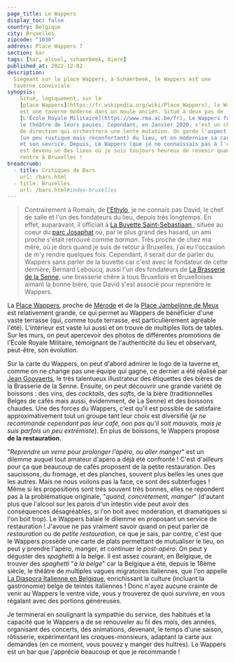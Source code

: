 ```yaml
---
page_title: Le Wappers
display_toc: false
country: Belgique
city: Bruxelles
zipcode: "1030"
address: Place Wappers 7
section: bar
tags: [bar, alcool, schaerbeek, biere]
published_at: 2022-12-02
description:
  Siègeant sur le place Wappers, à Schaerbeek, le Wappers est une 
  taverne conviviale
synopsis:
    Situé, logiquement, sur la 
    [place Wappers](https://fr.wikipedia.org/wiki/Place_Wappers), le Wappers 
    est une taverne moderne dans un moule ancien. Situé à deux pas de
    [L'Ëcole Royale Militaire](https://www.rma.ac.be/fr), Le Wappers fut 
    le théâtre de leurs pauses. Cependant, en Janvier 2020. c'est un changement 
    de direction qui orchestrera une lente mutation. On garde l'aspect boisé 
    (un peu rustique mais réconfortant) du lieu, et on modernise sa carte
    et son sevrice. Depuis, Le Wappers (que je ne connaissais pas à l'époque), 
    est devenu un des lieux où je suis toujours heureux de revenir quand je 
    rentre à Bruxelles !
breadcrumb:
  - title: Critiques de Bars
    url: /bars.html
  - title: Bruxelles
    url: /bars.html#index-bruxelles
---
```


> Contrairement à Romain, de [l'Ethylo](/addresses/ethylo.html), je ne
> connais pas David, le chef de salle et l'un des fondateurs du lieu,
> depuis très longtemps. En effet, auparavant, il officiait à [La
> Buvette Saint-Sebastiaan ](https://www.buvettesintsebastiaan.com/),
> située au coeur du [parc
> Josaphat](https://fr.wikipedia.org/wiki/Parc_Josaphat) où, par le
> plus grand des hasard, un ami proche s'était retrouvé comme
> _barman_. Très proche de chez ma mère, où je dors quand je suis de
> retour à Bruxelles, j'ai eu l'occasion de m'y rendre quelques
> fois. Cependant, il serait dur de parler du Wappers sans parler de
> la buvette car c'est avec le fondateur de cette dernière, Bernard
> Leboucq, aussi l'un des fondateurs de [La Brasserie de la
> Senne](https://www.brasseriedelasenne.be/?lang=fr), une brasserie
> chère à tous Bruxellois et Bruxelloises aimant la bonne bière, que
> David s'est associé pour reprendre le Wappers.

La [Place Wappers](https://fr.wikipedia.org/wiki/Place_Wappers),
proche de
[Mérode](<https://fr.wikipedia.org/wiki/Merode_(m%C3%A9tro_de_Bruxelles)>)
et de la [Place Jambelinne de
Meux](https://fr.wikipedia.org/wiki/Place_de_Jamblinne_de_Meux) est
relativement grande, ce qui permet au Wappers de bénéficier d'une
vaste terrasse (qui, comme toute terrasse, est particulièrement
agréable l'été). L'intérieur est vaste lui aussi et on trouve de
multiples îlots de tables. Sur les murs, on peut apercevoir des photos
de différentes promotions de l'École Royale Militaire, témoignant de
l'authenticité du lieu et observant, peut-être, son évolution.

Sur la carte du Wappers, on peut d'abord admirer le logo de la taverne
et, comme on ne change pas une équipe qui gagne, ce dernier a été
réalisé par [Jean
Goovaerts](https://beer.be/portrait/jean-goovaerts-illustrateur-des-etiquettes-de-la-senne/),
le très talentueux illustrateur des étiquettes des bières de la
Brasserie de la Senne. Ensuite, on peut découvrir une grande variété
de boissons : des vins, des _cocktails_, des _softs_, de la bière
(traditionnelles Belges de cafés mais aussi, évidemment, de La Senne)
et des boissons chaudes. Une des forces du Wappers, c'est qu'il est
possible de satisfaire approximativement tout un groupe tant leur
choix est diversifié (_je ne recommande cependant pas leur café, non
pas qu'il soit mauvais, mais je suis parfois un peu extrémiste_). En
plus de boissons, le Wappers propose **de la restauration**.

"_Reprendre un verre pour prolonger l'apéro, ou aller manger_" est un
dilemme auquel tout amateur d'apéro a déjà été confronté ! C'est
d'ailleurs pour ça que beaucoup de cafés proposent de la petite
restauration. Des saucissons, du fromage, et des planches, souvent
plus belles les unes que les autres. Mais ne nous voilons pas la face,
ce sont des subterfuges ! Même si les propositions sont très souvent
très bonnes, elles ne répondent pas à la problématique originale,
"_quand, concrètement, manger_" (d'autant plus que l'alcool sur les
parois d'un intestin vide peut avoir des conséquences désagréables, si
l'on boit avec modération, et dramatiques si l'on boit trop). Le
Wappers balaie le dilemme en proposant un service de restauration !
J'avoue ne pas vraiment savoir quand on peut parler de _restauration_
ou de _petite restauration_, ce que je sais, par contre, c'est que le
Wappers possède une carte de plats permettant de mutualiser le lieu,
on peut y prendre l'apéro, manger, et continuer le _post-apéro_. On
peut y déguster des _spaghetti_ à la belge. Il est assez courant, en
Belgique, de trouver des _spaghetti_ "_à la belge_" car la Belgique a
été, depuis le 18ème siècle, le théâtre de multiples vagues
migratoires italiennes, que l'on appelle [La Diaspora Italienne en
Belgique](https://fr.wikipedia.org/wiki/Italiens_en_Belgique),
enrichissant la culture (incluant la gastronomie) belge de teintes
italiennes ! Donc n'ayez aucune crainte de venir au Wappers le ventre
vide, vous y trouverez de quoi _survivre_, en vous régalant avec des
portions généreuses.


Je terminerai en soulignant la sympathie du service, des habitués et
la capacité que le Wappers a de se renouveler au fil des mois, des
années, organisant des concerts, des animations, devenant, le temps
d'une saison, rôtisserie, expérimentant les croques-monsieurs,
adaptant la carte aux demandes (en ce moment, vous pouvez y manger des
huîtres). Le Wappers est un bar que j'apprécie beaucoup et que je
recommande !
